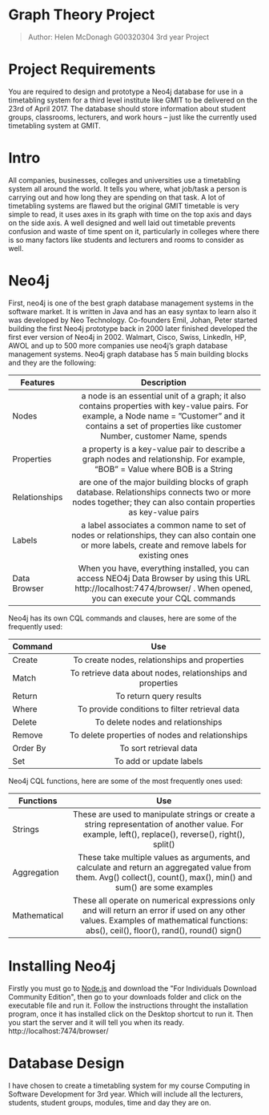 # Graph Theory Project
> Author: Helen McDonagh    G00320304      3rd year Project

# Project Requirements
You are required to design and prototype a Neo4j database for use in a timetabling system for a third level institute like GMIT to be delivered on the 23rd of April 2017. The database should store information about student groups, classrooms, lecturers, and work hours – just like the currently used timetabling system at GMIT.

# Intro
All companies, businesses, colleges and universities use a timetabling system all around the world. It tells you where, what job/task a person is carrying out and how long they are spending on that task. A lot of timetabling systems are flawed but the original GMIT timetable is very simple to read, it uses axes in its graph with time on the top axis and days on the side axis. A well designed and well laid out timetable prevents confusion and waste of time spent on it, particularly in colleges where there is so many factors like students and lecturers and rooms to consider as well. 

# Neo4j
First, neo4j is one of the best graph database management systems in the software market. It is written in Java and has an easy syntax to learn also it was developed by Neo Technology. Co-founders Emil, Johan, Peter started building the first Neo4j prototype back in 2000 later finished developed the first ever version of Neo4j in 2002. Walmart, Cisco, Swiss, LinkedIn, HP, AWOL and up to 500 more companies use neo4j’s graph database management systems. Neo4j graph database has 5 main building blocks and they are the following:

| Features | Description  | 
| ------------- |:-------------:| 
| Nodes | a node is an essential unit of a graph; it also contains properties with key-value pairs. For example, a Node name = ”Customer” and it contains a set of properties like customer Number, customer Name, spends |
| Properties | a property is a key-value pair to describe a graph nodes and relationship. For example, “BOB” = Value where BOB is a String |
| Relationships | are one of the major building blocks of graph database. Relationships connects two or more nodes together; they can also contain properties as key-value pairs |
| Labels | a label associates a common name to set of nodes or relationships, they can also contain one or more labels, create and remove labels for existing ones |
| Data Browser | When you have, everything installed, you can access NEO4j Data Browser by using this URL http://localhost:7474/browser/ . When opened, you can execute your CQL commands |

Neo4j has its own CQL commands and clauses, here are some of the frequently used:

| Command        | Use           | 
| ------------- |:-------------:| 
| Create |To create nodes, relationships and properties  | 
| Match | To retrieve data about nodes, relationships and properties | 
| Return | To return query results | 
| Where | To provide conditions to filter retrieval data | 
| Delete | To delete nodes and relationships | 
| Remove | To delete properties of nodes and relationships | 
| Order By | To sort retrieval data |
| Set | To add or update labels | 		

Neo4j CQL functions, here are some of the most frequently ones used:

| Functions        | Use          | 
| ------------- |:-------------:| 
| Strings      | These are used to manipulate strings or create a string representation of another value. For example, left(), replace(), reverse(), right(), split() | 
| Aggregation      | These take multiple values as arguments, and calculate and return an aggregated value from them. Avg() collect(), count(), max(), min() and sum() are some examples | 
| Mathematical | These all operate on numerical expressions only and will return an error if used on any other values. Examples of mathematical functions: abs(), ceil(), floor(), rand(), round() sign() | 

# Installing Neo4j
Firstly you must go to [Node.js](http://www.neo4j.org/download) and download the "For Individuals Download Community Edition", then go to your downloads folder and click on the executable file and run it. 
Follow the instructions throught the installation program, once it has installed click on the Desktop shortcut to run it.
Then you start the server and it will tell you when its ready. http://localhost:7474/browser/ 

# Database Design
I have chosen to create a timetabling system for my course Computing in Software Development for 3rd year. Which will include all the lecturers, students, student groups, modules, time and day they are on. 
